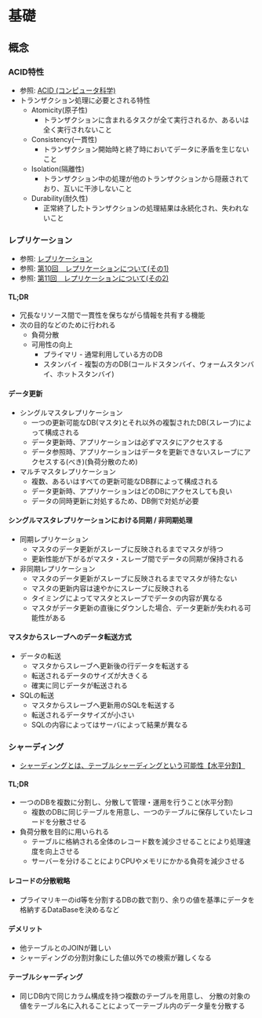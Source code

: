 # 基礎
## 概念
### ACID特性
- 参照: [ACID (コンピュータ科学)](https://ja.wikipedia.org/wiki/ACID_(%E3%82%B3%E3%83%B3%E3%83%94%E3%83%A5%E3%83%BC%E3%82%BF%E7%A7%91%E5%AD%A6))
- トランザクション処理に必要とされる特性
  - Atomicity(原子性)
    - トランザクションに含まれるタスクが全て実行されるか、あるいは全く実行されないこと
  - Consistency(一貫性)
    - トランザクション開始時と終了時においてデータに矛盾を生じないこと
  - Isolation(隔離性)
    - トランザクション中の処理が他のトランザクションから隠蔽されており、互いに干渉しないこと
  - Durability(耐久性)
    - 正常終了したトランザクションの処理結果は永続化され、失われないこと

### レプリケーション
- 参照: [レプリケーション](https://ja.wikipedia.org/wiki/%E3%83%AC%E3%83%97%E3%83%AA%E3%82%B1%E3%83%BC%E3%82%B7%E3%83%A7%E3%83%B3)
- 参照: [第10回　レプリケーションについて(その1)](https://oss-db.jp/dojo/dojo_10)
- 参照: [第11回　レプリケーションについて(その2)](https://oss-db.jp/dojo/dojo_11)

#### TL;DR
- 冗長なリソース間で一貫性を保ちながら情報を共有する機能
- 次の目的などのために行われる
  - 負荷分散
  - 可用性の向上
    - プライマリ - 通常利用している方のDB
    - スタンバイ - 複製の方のDB(コールドスタンバイ、ウォームスタンバイ、ホットスタンバイ)

#### データ更新
- シングルマスタレプリケーション
  - 一つの更新可能なDB(マスタ)とそれ以外の複製されたDB(スレーブ)によって構成される
  - データ更新時、アプリケーションは必ずマスタにアクセスする
  - データ参照時、アプリケーションはデータを更新できないスレーブにアクセスする(べき)(負荷分散のため)
- マルチマスタレプリケーション
  - 複数、あるいはすべての更新可能なDB群によって構成される
  - データ更新時、アプリケーションはどのDBにアクセスしても良い
  - データの同時更新に対処するため、DB側で対処が必要

#### シングルマスタレプリケーションにおける同期 / 非同期処理
- 同期レプリケーション
  - マスタのデータ更新がスレーブに反映されるまでマスタが待つ
  - 更新性能が下がるがマスタ・スレーブ間でデータの同期が保持される
- 非同期レプリケーション
  - マスタのデータ更新がスレーブに反映されるまでマスタが待たない
  - マスタの更新内容は速やかにスレーブに反映される
  - タイミングによってマスタとスレーブでデータの内容が異なる
  - マスタがデータ更新の直後にダウンした場合、データ更新が失われる可能性がある

#### マスタからスレーブへのデータ転送方式
- データの転送
  - マスタからスレーブへ更新後の行データを転送する
  - 転送されるデータのサイズが大きくる
  - 確実に同じデータが転送される
- SQLの転送
  - マスタからスレーブへ更新用のSQLを転送する
  - 転送されるデータサイズが小さい
  - SQLの内容によってはサーバによって結果が異なる

### シャーディング
- [シャーディングとは、テーブルシャーディングという可能性【水平分割】](https://pecopla.net/web-column/db-shard)

#### TL;DR
- 一つのDBを複数に分割し、分散して管理・運用を行うこと(水平分割)
  - 複数のDBに同じテーブルを用意し、一つのテーブルに保存していたレコードを分散させる
- 負荷分散を目的に用いられる
  - テーブルに格納される全体のレコード数を減少させることにより処理速度を向上させる
  - サーバーを分けることによりCPUやメモリにかかる負荷を減少させる

#### レコードの分散戦略
- プライマリキーのid等を分割するDBの数で割り、余りの値を基準にデータを格納するDataBaseを決めるなど

#### デメリット
- 他テーブルとのJOINが難しい
- シャーディングの分割対象にした値以外での検索が難しくなる

#### テーブルシャーディング
- 同じDB内で同じカラム構成を持つ複数のテーブルを用意し、
  分散の対象の値をテーブル名に入れることによって一テーブル内のデータ量を分散する
